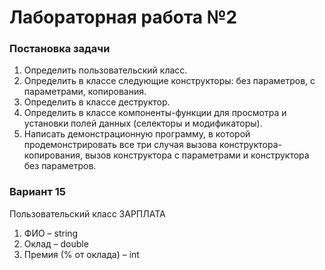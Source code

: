 # Лабораторная работа №2

### Постановка задачи
1.	Определить пользовательский класс.
2.	Определить в классе следующие конструкторы: без параметров, с параметрами, копирования.
3.	Определить в классе деструктор.
4.	Определить в классе компоненты-функции для просмотра и установки полей данных (селекторы и модификаторы).
5.	Написать демонстрационную программу, в которой продемонстрировать все три случая вызова конструктора-копирования, вызов конструктора с параметрами и конструктора без параметров.


### Вариант 15
Пользовательский класс ЗАРПЛАТА
1. ФИО – string
2. Оклад –  double
3. Премия (% от оклада) – int

